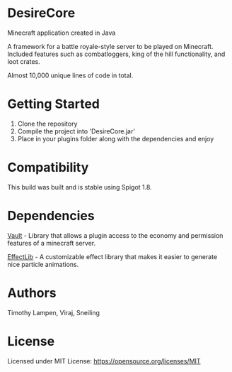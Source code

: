 # DesireCore
Minecraft application created in Java

A framework for a battle royale-style server to be played on Minecraft. Included features such as combatloggers, king of the hill functionality, and loot crates.

Almost 10,000 unique lines of code in total.

# Getting Started
1. Clone the repository
2. Compile the project into 'DesireCore.jar'
3. Place in your plugins folder along with the dependencies and enjoy

# Compatibility
This build was built and is stable using Spigot 1.8.

# Dependencies
[Vault](https://www.spigotmc.org/resources/vault.34315/) - Library that allows a plugin access to the economy and permission features of a minecraft server.

[EffectLib](https://dev.bukkit.org/projects/effectlib) - A customizable effect library that makes it easier to generate nice particle animations.

# Authors
Timothy Lampen, Viraj, Sneiling

# License
Licensed under MIT License: https://opensource.org/licenses/MIT
